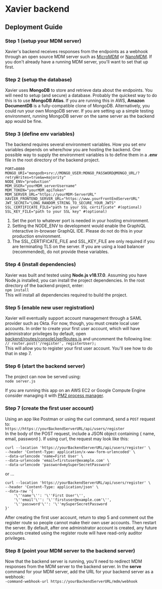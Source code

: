 # Xavier backend

## Deployment Guide

### Step 1 (setup your MDM server)
Xavier's backend receives responses from the endpoints as a webhook through an open source MDM server such as [MicroMDM](https://micromdm.io) or [NanoMDM](https://github.com/micromdm/nanomdm). If you don't already have a running MDM server, you'll want to set that up first.

### Step 2 (setup the database)
Xavier uses **MongoDB** to store and retrieve data about the endpoints. You will need to setup (and secure) a database. Probably the quickest way to do this is to use **MongoDB Atlas**. If you are running this in AWS, **Amazon DocumentDB** is a fully-compatible clone of MongoDB. Alternatively, you could run your own MongoDB server. If you are setting up a simple testing environment, running MongoDB server on the same server as the backend app would be fine.

### Step 3 (define env variables)
The backend requires several environment variables. How you set env variables depends on where/how you are hosting the backend. One possible way to supply the environment variables is to define them in a **.env** file in the root directory of the backend project.
```
PORT=8080
MONGO_URI="mongodb+srv://MONGO_USER:MONGO_PASSWORD@MONGO_URL/?retryWrites=true&w=majority"
NODE_ENV="production"
MDM_USER="yourMDM_serverUsername"
MDM_TOKEN="yourMDM_apiToken"
MDM_SERVER_URL="https://yourMDM-ServerURL"
XAVIER_FRONTEND_SERVER_URL="https://www.yourFrontEndServerURL"
JWT_SECRET="LONG_RANDOM_STRING_TO_SECURE_YOUR_JWTS"
SSL_CERTIFICATE_FILE="path to your SSL certificate" #(optional)
SSL_KEY_FILE="path to your SSL key" #(optional)
```

1. Set the port to whatever port is needed in your hosting environment.
2. Setting the NODE_ENV to development would enable the GraphiQL interactive in-browser GraphQL IDE. Please do not do this in your production environment.
3. The SSL_CERTIFICATE_FILE and SSL_KEY_FILE are only required if you are terminating TLS on the server. If you are using a load balancer (recommended), do not provide these variables.

### Step 4 (install dependencies)
Xavier was built and tested using **Node.js v18.17.0**. Assuming you have Node.js installed, you can install the project dependencies. In the root directory of the backend project, enter:\
`npm install` \
This will install all dependencies required to build the project.

### Step 5 (enable new user registration)
Xavier will eventually support account management through a SAML provider such as Okta. For now, though, you must create local user accounts. In order to create your first user account, which will have administrator privileges by default, open [backend/routes/consoleUserRoutes.js](https://github.com/jefferyabbott/Xavier/blob/main/backend/routes/consoleUserRoutes.js) and uncomment the following line:\
```// router.post('/register', registerUser);```\
This will allow you to register your first user account. You'll see how to do that in step 7.

### Step 6 (start the backend server)
The project can now be served using:\
`node server.js`

If you are running this app on an AWS EC2 or Google Compute Engine consider managing it with [PM2 process manager](https://pm2.keymetrics.io).

### Step 7 (create the first user account)
Using an app like Postman or using the curl command, send a `POST` request to:\
`https://https://yourBackendServerURL/api/users/register`\
In the body of the POST request, include a JSON object containing { name, email, password }. If using curl, the request may look like this:
```
curl --location 'https://yourBackendServerURL/api/users/register' \
--header 'Content-Type: application/x-www-form-urlencoded' \
--data-urlencode 'name=First User' \
--data-urlencode 'email=firstuser@example.com' \
--data-urlencode 'password=mySuperSecretPassword'
```
or ...
```
curl --location 'https://yourBackendServerURL/api/users/register' \
--header 'Content-Type: application/json' \
--data-raw '{
    '\''name'\'': '\''First User'\'',
    '\''email'\'': '\''firstuser@example.com'\'',
    '\''password'\'': '\''mySuperSecretPassword
}'
```

After creating the first user account, return to step 5 and comment out the register route so people cannot make their own user accounts. Then restart the server. By default, after one administrator account is created, any future accounts created using the register route will have read-only auditor privileges.

### Step 8 (point your MDM server to the backend server)
Now that the backend server is running, you'll need to redirect MDM responses from the MDM server to the backend server. In the **serve** command for your MDM server, add the URL for your backend server as a webhook:\
`-command-webhook-url https://yourBackendServerURL/mdm/webhook
`
